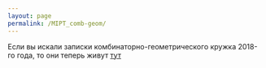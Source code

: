 ```yaml
---
layout: page
permalink: /MIPT_comb-geom/
---
```





Если вы искали записки комбинаторно-геометрического кружка 2018-го года, то они теперь живут [тут](https://balit.ski/mipt2018combigeo/)

